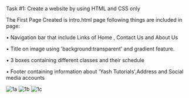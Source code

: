 Task #1: Create a website by using HTML and CSS only

The First Page Created is intro.html page following things are included in page:

• Navigation bar that include Links of Home , Contact Us and About Us

• Title on image using 'background:transparent' and gradient feature.

• 3 boxes containing different classes and their schedule

• Footer containing information about 'Yash Tutorials',Address and Social media accounts

![1a](https://user-images.githubusercontent.com/72078555/129088455-de6f57f6-560e-4ed6-bb7c-5ae9b0575dcb.PNG)
![1b](https://user-images.githubusercontent.com/72078555/129088538-46874ed8-00da-45d7-b263-467d40ba3bd9.PNG)
![1c](https://user-images.githubusercontent.com/72078555/129088554-ec2d477f-307b-4e85-94bd-301ed14f03ad.PNG)





